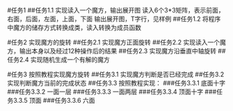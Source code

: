 #任务1
##任务1.1
实现读入一个魔方，输出展开图
读入6个3\*3矩阵，表示前面，右面，后面，左面，上面，下面
输出展开图，T字行，见样例
##任务1.2
将程序中魔方的储存方式转换成类，读入转换为成员函数

#任务2
实现魔方的旋转
##任务2.1
实现魔方正面旋转
##任务2.2
实现读入一个魔方，输出本身以及经过12种操作后的结果
##任务2.3
实现魔方沿垂直中轴旋转
##任务2.4
实现随机生成一个有解的魔方

#任务3
按照教程实现魔方旋转
##任务3.1
实现魔方判断是否已经完成
##任务3.2
实现判断魔方当前的完成状态
##任务3.3
按照教程实现：
###任务3.3.1
底面十字
###任务3.3.2
一面一层
###任务3.3.3
一面两层
###任务3.3.4
顶面十字
###任务3.3.5
顶面
###任务3.3.6
六面


